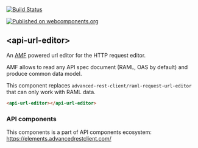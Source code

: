[![Build Status](https://travis-ci.org/advanced-rest-client/api-url-editor.svg?branch=stage)](https://travis-ci.org/advanced-rest-client/api-url-editor)

[![Published on webcomponents.org](https://img.shields.io/badge/webcomponents.org-published-blue.svg)](https://www.webcomponents.org/element/advanced-rest-client/api-url-editor)

## &lt;api-url-editor&gt;

An [AMF](https://github.com/mulesoft/amf) powered url editor for the HTTP request editor.

AMF allows to read any API spec document (RAML, OAS by default) and produce common
data model.

This component replaces `advanced-rest-client/raml-request-url-editor` that can only work with RAML data.

<!---
```
<custom-element-demo>
  <template>
    <link rel="import" href="api-url-editor.html">
    <next-code-block></next-code-block>
  </template>
</custom-element-demo>
```
-->
```html
<api-url-editor></api-url-editor>
```

### API components

This components is a part of API components ecosystem: https://elements.advancedrestclient.com/
